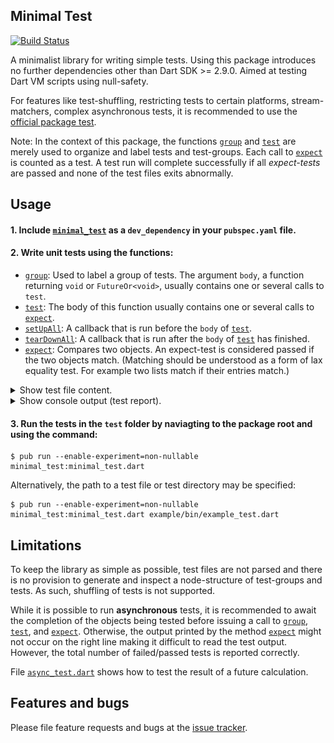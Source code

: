 ## Minimal Test
[![Build Status](https://travis-ci.com/simphotonics/minimal_test.svg?branch=master)](https://travis-ci.com/simphotonics/minimal_test)

A minimalist library for writing simple tests.
Using this package introduces no further dependencies other than Dart SDK >= 2.9.0.
Aimed at testing Dart VM scripts using null-safety.

For features like test-shuffling, restricting tests to certain platforms, stream-matchers, complex asynchronous tests, it is
recommended to use the [official package test].

Note: In the context of this package, the functions [`group`][group] and [`test`][test_function] are merely used to organize and label tests and test-groups.
Each call to [`expect`][expect] is counted as a test. A test run will complete successfully if all *expect-tests* are passed and none of the test files
exits abnormally.

## Usage

#### 1. Include [`minimal_test`][minimal_test] as a `dev_dependency` in your `pubspec.yaml` file.

#### 2. Write unit tests using the functions:
 * [`group`][group]: Used to label a group of tests. The argument `body`, a function returning `void` or `FutureOr<void>`, usually contains
     one or several calls to `test`.
 * [`test`][test_function]: The body of this function usually contains one or several calls to [`expect`][expect].
 * [`setUpAll`][setUpAll]: A callback that is run before the `body` of [`test`][test_function].
 * [`tearDownAll`][tearDownAll]: A callback that is run after the `body` of [`test`][test_function] has finished.
 * [`expect`][expect]: Compares two objects. An expect-test is considered passed if the two objects match. (Matching should be understood as a form of lax equality test. For example  two lists match if their entries match.)

  <details><summary> Show test file content. </summary>

  ```Dart
  import 'package:minimal_test/minimal_test.dart';

  /// Custom object
  class A {
    A(this.msg);
    final String msg;

    @override
    String toString() {
      return 'A: $msg';
    }
  }

  /// Custom matcher for class A.
  bool isMatchingA(left, right){
    if (left is! A || right is! A) return false;
    return left.msg == right.msg;
  }

  void main() {
    final a1 = A('a1');
    final a1_copy = a1;
    final a2 = A('a2');
    final a3 = A('a1');

    group('Group of tests', () {
      test('Comparing copies', () {
        expect(a1, a1_copy); // Pass.
      });
      test('Comparing different objects', () {
        expect(a1, a2, 'Expected to fail.'); // Fail.
      });
      test('Using custom matcher function', () {
        expect(a1, a3, isMatching: isMatching); // Pass.
      });

    });
  }
  ```
  </details>

  <details> <summary> Show console output (test report). </summary>

  ![Console Output](https://raw.githubusercontent.com/simphotonics/minimal_test/master/images/console_output.svg?sanitize=true)

  </details>



#### 3. Run the tests in the `test` folder by naviagting to the package root and using the command:

```Console
$ pub run --enable-experiment=non-nullable minimal_test:minimal_test.dart
```
Alternatively, the path to a test file or test directory may be specified:
```Console
$ pub run --enable-experiment=non-nullable minimal_test:minimal_test.dart example/bin/example_test.dart
```


## Limitations

To keep the library as simple as possible, test files are not parsed
and there is no provision to generate and inspect a node-structure of
test-groups and tests. As such, shuffling of tests is not supported.

While it is possible to run **asynchronous** tests, it is recommended
to await the completion of the objects being tested before issuing a call to
[`group`][group], [`test`][test_function], and [`expect`][expect].
Otherwise, the output printed by the method [`expect`][expect] might not
occur on the right line making it difficult to read the test output.
However, the total number of failed/passed tests
is reported correctly.

File [`async_test.dart`][async_test.dart] shows how to test
the result of a future calculation.


## Features and bugs

Please file feature requests and bugs at the [issue tracker][tracker].

[tracker]: https://github.com/simphotonics/minimal_test/tracker

[official package test]: https://pub.dev/packages/test

[async_test.dart]: https://github.com/simphotonics/minimal_test/blob/master/example/async_test.dart

[expect]: https://pub.dev/documentation/minimal_test/doc/api/minimal_test/group.html

[group]: https://pub.dev/documentation/minimal_test/doc/api/minimal_test/group.html

[minimal_test]: https://pub.dev/packages/minimal_test

[setUpAll]: https://pub.dev/documentation/minimal_test/doc/api/minimal_test/setUpAll.html

[test_function]: https://pub.dev/documentation/minimal_test/doc/api/minimal_test/test.html

[tearDownAll]: https://pub.dev/documentation/minimal_test/doc/api/minimal_test/tearDownAll.html